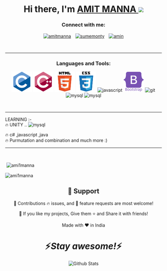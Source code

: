 <div align="center">
  <h1>Hi there, I'm <a href="https://github.com/ami1manna/ami1manna">AMIT MANNA </a> <img src="https://media.giphy.com/media/hvRJCLFzcasrR4ia7z/giphy.gif" width="25px"> </h1>
    
</div>

<h3 align="center">Connect with me:</h3>
<p align="center">
 <a href="https://www.hackerrank.com/amitmannasm" target="_blank"><img align="center" src="https://raw.githubusercontent.com/rahuldkjain/github-profile-readme-generator/master/src/images/icons/Social/hackerrank.svg" alt="amitmanna" height="65" width="65" style="margin-right:10px;" title="HackerRank"/></a>
  <a href="https://www.codechef.com/users/amit_manna1" target="_blank"><img align="center" src="https://cdn.jsdelivr.net/npm/simple-icons@3.1.0/icons/codechef.svg" alt="sumemonty" height="65" width="65" style="margin-right:10px;" title="Code Chef"/></a>
   <a href="https://www.youtube.com/channel/UCkZWbvQF0q3GyMRMHMkF-dw" target="blank"><img align="center" src="https://raw.githubusercontent.com/rahuldkjain/github-profile-readme-generator/master/src/images/icons/Social/youtube.svg" alt="amin" height="70" width="80" /></a>

</p>
<br>
<hr>

<h3 align="center">Languages and Tools:</h3>

<p align="center">
    <img src="https://raw.githubusercontent.com/devicons/devicon/master/icons/c/c-original.svg" alt="c" width="65" height="65" title="C"/> 
    <img src="https://raw.githubusercontent.com/devicons/devicon/master/icons/cplusplus/cplusplus-original.svg" alt="cplusplus" width="65" height="65" title="C++"/>
    <img src="https://raw.githubusercontent.com/devicons/devicon/master/icons/html5/html5-original-wordmark.svg" alt="html5" width="65" height="65" title="HTML"/> 
    <img src="https://raw.githubusercontent.com/devicons/devicon/master/icons/css3/css3-original-wordmark.svg" alt="css3" width="65" height="65" title="CSS"/>
    <img src="https://upload.vectorlogo.zone/logos/javascript/images/239ec8a4-163e-4792-83b6-3f6d96911757.svg" alt="javascript" title="javascript" width="65" height="65"/>
    <img src="https://raw.githubusercontent.com/devicons/devicon/master/icons/bootstrap/bootstrap-plain-wordmark.svg" alt="bootstrap" width="65" height="65" title="Bootstrap"/> 
    <img src="https://www.vectorlogo.zone/logos/git-scm/git-scm-icon.svg" alt="git" width="65" height="65" title="Git"/> 
    <img src="https://www.vectorlogo.zone/logos/php/php-horizontal.svg" alt="mysql" title="" width="80" height="45" title="PHP"/> 
    <img src="https://seeklogo.com/images/C/c-sharp-c-logo-02F17714BA-seeklogo.com.png" alt="mysql" title="" width="75" height="55" title="c#"/> 
   
<!--   <a href="https://www.gtk.org/" target="_blank"> <img src="https://upload.wikimedia.org/wikipedia/commons/7/71/GTK_logo.svg" alt="gtk" width="40" height="40"/> </a>  -->
</p>

<br>
<hr>
LEARNING  :-
<br>
🔥 UNITY ..  <img src="https://upload.wikimedia.org/wikipedia/commons/thumb/1/19/Unity_Technologies_logo.svg/2560px-Unity_Technologies_logo.svg.png" alt="mysql" title="" width="135" height="55" title="unity"/> 

🔥  c# ,javascript ,java  
🔥  Purmutation and combination and much more :)


<hr><br>





<p>&nbsp;<img align="center" src="https://github-readme-stats.vercel.app/api?username=ami1manna&show_icons=true&theme=radical" alt="ami1manna" /></p>

<p><img align="center" src="https://github-readme-streak-stats.herokuapp.com/?user=ami1manna&" alt="ami1manna" /></p>

<h2 align="center">🤝 Support</h2>

<p align="center">🎀 Contributions  🔥 issues, and 🥮 feature requests are most welcome!</p>

<p align="center">💙 If you like my projects, Give them ⭐ and Share it with friends!</p>
</p>
<p align="center">Made with ❤️ in India</p>

<h1 align='center'>⚡️<i>Stay awesome!</i>⚡️</h1>

<p align="center">
        <img src="https://raw.githubusercontent.com/bornmay/bornmay/Update/svg/Bottom.svg" alt="Github Stats" />
</p>

